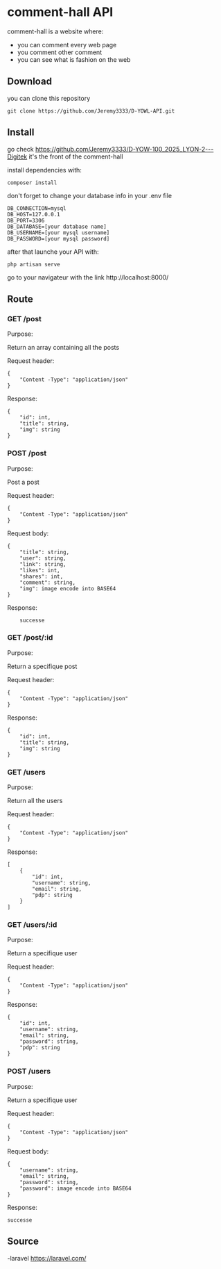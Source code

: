 comment-hall API
=======

comment-hall is a website where:

- you can comment every web page
- you comment other comment
- you can see what is fashion on the web

Download
--------

you can clone this repository

    git clone https://github.com/Jeremy3333/D-YOWL-API.git

Install
-------
go check https://github.com/Jeremy3333/D-YOW-100_2025_LYON-2---Digitek it's the front of the comment-hall

install dependencies with:

    composer install

 don't forget to change your database info in your .env file

    DB_CONNECTION=mysql
    DB_HOST=127.0.0.1
    DB_PORT=3306
    DB_DATABASE=[your database name]
    DB_USERNAME=[your mysql username]
    DB_PASSWORD=[your mysql password]

after that launche your API with:

    php artisan serve

 go to your navigateur with the link http://localhost:8000/

Route
-------

### GET /post

Purpose:

Return an array containing all the posts

 Request header:

    {
        "Content -Type": "application/json"
    }
Response:

    {
        "id": int,
        "title": string,
        "img": string
    }

### POST /post

Purpose:

Post a post

 Request header:

    {
        "Content -Type": "application/json"
    }

 Request body:

    {
        "title": string,
        "user": string,
        "link": string,
        "likes": int,
        "shares": int,
        "comment": string,
        "img": image encode into BASE64
    }

Response:

        successe


### GET /post/:id

Purpose:

Return a specifique post

 Request header:

    {
        "Content -Type": "application/json"
    }

Response:

    {
        "id": int,
        "title": string,
        "img": string
    }

### GET /users

Purpose:

Return all the users

 Request header:

    {
        "Content -Type": "application/json"
    }

Response:

    [
        {
            "id": int,
            "username": string,
            "email": string,
            "pdp": string
        }
    ]

### GET /users/:id

Purpose:

Return a specifique user

 Request header:

    {
        "Content -Type": "application/json"
    }

Response:

    {
        "id": int,
        "username": string,
        "email": string,
        "password": string,
        "pdp": string
    }

### POST /users

Purpose:

Return a specifique user

 Request header:

    {
        "Content -Type": "application/json"
    }

Request body:

    {
        "username": string,
        "email": string,
        "password": string,
        "password": image encode into BASE64
    }
Response:

    successe

Source
-------

-laravel
https://laravel.com/
